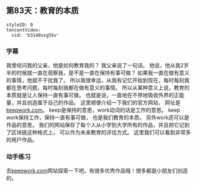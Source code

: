 ## 第83天：教育的本质

```@TencentVideo
styleID: 0
tencentVideo:
  vid: 'b3148xsg5kv'

```

### 字幕

我曾经问我的父亲，他是如何教育我的？
我父亲说了一句话。
他说，他从我2岁半的时候就一直在观察我，是不是一直在保持有事可做？
如果我一直在做有意义的事情，他就不干扰我了。
所以我很幸运，从我有记忆开始到现在，每时每刻我都在思考问题，每时每刻我都在做有意义的事情。
所以从某种意义上说，教育的本质就是让人保持一直有事可做。
也就是说，一直地在不停地吸收外界的正能量，并且创造属于自己的作品。
这里顺便介绍一下我们的官方网站，
网址是[keepwork.com](https://keepwork.com)。
keep是保持的意思，work动词的话是工作的意思。
keep work保持工作，保持一直有事可做，
也是我们教育的本质。
另外work还可以是作品的意思。
我们的网站保存了每个人从小学到大学所有的作品，并且把它记到了区块链这种格式上，
可以作为未来教育的评估方式。
这里我们可以看到非常多的用户作品。

### 动手练习
去[keepwork.com](https://keepwork.com)网站探索一下吧。有很多优秀作品哦！很多都是小朋友们创造的。